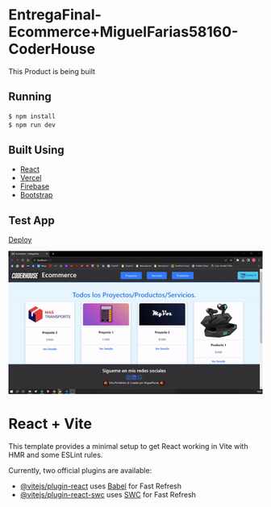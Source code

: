 # EntregaFinal-Ecommerce+MiguelFarias58160-CoderHouse

This Product is being built

## Running

```bash
$ npm install
$ npm run dev
```

## Built Using

- [React](https://react.dev/)
- [Vercel](https://vercel.com)
- [Firebase](https://firebase.com)
- [Bootstrap](https://getbootstrap.com/)

## Test App 

[Deploy](https://Ecommerce+MiguelFarias.vercel.app)

![Gif Demostrative](./docs/func.gif)

# React + Vite

This template provides a minimal setup to get React working in Vite with HMR and some ESLint rules.

Currently, two official plugins are available:

- [@vitejs/plugin-react](https://github.com/vitejs/vite-plugin-react/blob/main/packages/plugin-react/README.md) uses [Babel](https://babeljs.io/) for Fast Refresh
- [@vitejs/plugin-react-swc](https://github.com/vitejs/vite-plugin-react-swc) uses [SWC](https://swc.rs/) for Fast Refresh
